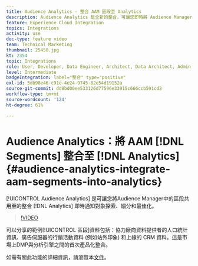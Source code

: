 ```yaml
---
title: Audience Analytics - 整合 AAM 區段至 Analytics
description: Audience Analytics 是全新的整合，可讓您即時將 Audience Manager (AAM) 的區段分享到 Analytics (AA)，以告知對象探索、細分和最佳化。
feature: Experience Cloud Integration
topics: Integrations
activity: use
doc-type: feature video
team: Technical Marketing
thumbnail: 25450.jpg
kt: 2354
topic: Integrations
role: User, Developer, Data Engineer, Architect, Data Architect, Admin, Leader
level: Intermediate
badgeIntegration: label="整合" type="positive"
exl-id: 5db98e46-c91e-4e24-9745-82e54d19152a
source-git-commit: dd8bd00ee533126d77596e33915c666ccb591cd2
workflow-type: tm+mt
source-wordcount: '124'
ht-degree: 61%

---
```


# Audience Analytics：將 AAM [!DNL Segments] 整合至 [!DNL Analytics] {#audience-analytics-integrate-aam-segments-into-analytics}

[!UICONTROL Audience Analytics] 是可讓您將Audience Manager中的區段共用至的整合 [!DNL Analytics] 即時通知對象探索、細分和最佳化。

>[!VIDEO](https://video.tv.adobe.com/v/25450/?quality=12&learn=on)

可以分享的範例[!UICONTROL 區段]資料包括：協力廠商資料提供者的人口統計資訊、廣告伺服器的行銷活動資料 (例如站外印象) 和上線的 CRM 資料。這是市場上DMP與分析引擎之間的首次產品化整合。

如需有關此功能的詳細資訊，請瀏覽本[文件](https://experienceleague.adobe.com/docs/analytics/integration/audience-analytics/mc-audiences-aam.html)。
